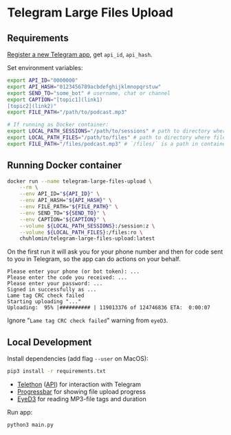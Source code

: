 # Telegram Large Files Upload

## Requirements

[Register a new Telegram app](https://my.telegram.org/apps), get `api_id`, `api_hash`.

Set environment variables:

```bash
export API_ID="0000000"
export API_HASH="0123456789acbdefghijklmnopqrstuw"
export SEND_TO="some_bot" # username, chat or channel
export CAPTION="[topic1](link1)
[topic2](link2)"
export FILE_PATH="/path/to/podcast.mp3"

# If running as Docker container:
export LOCAL_PATH_SESSIONS="/path/to/sessions" # path to directory where to store Telegram sessions
export LOCAL_PATH_FILES="/path/to/files" # path to directory where file is located
export FILE_PATH="/files/podcast.mp3" # `/files/` is a path in container where files directory mounted
```

## Running Docker container

```bash
docker run --name telegram-large-files-upload \
    --rm \
    --env API_ID="${API_ID}" \
    --env API_HASH="${API_HASH}" \
    --env FILE_PATH="${FILE_PATH}" \
    --env SEND_TO="${SEND_TO}" \
    --env CAPTION="${CAPTION}" \
    --volume ${LOCAL_PATH_SESSIONS}:/session:z \
    --volume ${LOCAL_PATH_FILES}:/files:ro \
    chuhlomin/telegram-large-files-upload:latest
```

On the first run it will ask you for your phone number and then for code sent to you in Telegram, so the app can do actions on your behalf.

```
Please enter your phone (or bot token): ...
Please enter the code you received: ...
Please enter your password: ...
Signed in successfully as ...
Lame tag CRC check failed
Starting uploading "..."
Uploading:  95% |########## | 119013376 of 124746836 ETA:  0:00:07
```

Ignore "`Lame tag CRC check failed`" warning from `eyeD3`.

## Local Development

Install dependencies (add flag `--user` on MacOS):

```bash
pip3 install -r requirements.txt
```

- [Telethon](https://telethon.readthedocs.io/en/latest/index.html) ([API](https://tl.telethon.dev/index.html)) for interaction with Telegram 
- [Progressbar](https://github.com/niltonvolpato/python-progressbar/) for showing file upload progress
- [EyeD3](https://eyed3.readthedocs.io/en/latest/) for reading MP3-file tags and duration

Run app:

```bash
python3 main.py
```
